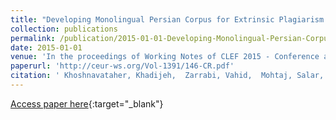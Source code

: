 ```yaml
---
title: "Developing Monolingual Persian Corpus for Extrinsic Plagiarism Detection Using Artificial Obfuscation: Notebook for PAN at CLEF 2015"
collection: publications
permalink: /publication/2015-01-01-Developing-Monolingual-Persian-Corpus-for-Extrinsic-Plagiarism-Detection-Using-Artificial-Obfuscation-Notebook-for-PAN-at-CLEF-2015
date: 2015-01-01
venue: 'In the proceedings of Working Notes of CLEF 2015 - Conference and Labs of the Evaluation forum, Toulouse, France, September 8-11, 2015.'
paperurl: 'http://ceur-ws.org/Vol-1391/146-CR.pdf'
citation: ' Khoshnavataher, Khadijeh,  Zarrabi, Vahid,  Mohtaj, Salar,  Asghari, Habibollah, &quot;Developing Monolingual Persian Corpus for Extrinsic Plagiarism Detection Using Artificial Obfuscation: Notebook for PAN at CLEF 2015.&quot; In the proceedings of Working Notes of CLEF 2015 - Conference and Labs of the Evaluation forum, Toulouse, France, September 8-11, 2015., 2015.'
---
```

[Access paper here](http://ceur-ws.org/Vol-1391/146-CR.pdf){:target="_blank"}
